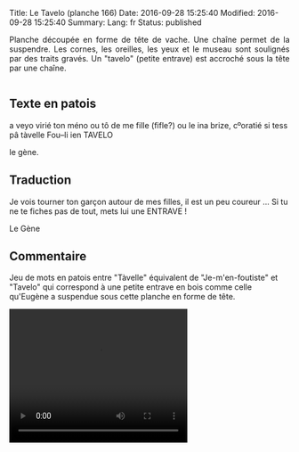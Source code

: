 Title: Le Tavelo (planche 166)
Date: 2016-09-28 15:25:40
Modified: 2016-09-28 15:25:40
Summary: 
Lang: fr
Status: published

<p style="text-align:justify;">Planche découpée en forme de tête de vache. Une chaîne permet de la suspendre. Les cornes, les oreilles, les yeux et le museau sont soulignés par des traits gravés. Un "tavelo" (petite entrave) est accroché sous la tête par une chaîne.</p>

<figure class="image-block" style="float: center;">
  <img alt="" src="{static}/images/planche_166.png">
  <figcaption style="max-width: 389px"></figcaption>
</figure>


## Texte en patois
a veyo virié ton méno ou tô de me fille (fifle?) ou le ina brize, cºoratié si tess pâ tàvelle Fou–li ien TAVELO

le gène.

## Traduction
Je vois tourner ton garçon autour de mes filles, il est un peu coureur ... Si tu ne te fiches pas de tout, mets lui une ENTRAVE !

Le Gène

## Commentaire
Jeu de mots en patois entre "Tàvelle" équivalent de "Je-m'en-foutiste" et "Tavelo" qui correspond à une petite entrave en bois comme celle qu'Eugène a suspendue sous cette planche en forme de tête.


<video width="320" height="240" controls>
  <source src="https://d1njpgd0ygatdn.cloudfront.net/video_166.mp4" type="video/mp4">
</video>
